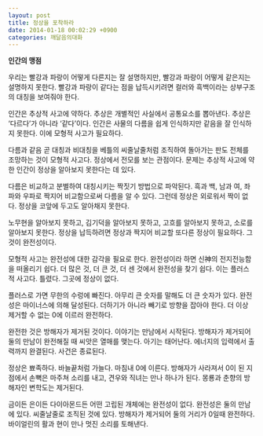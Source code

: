 ```yaml
---
layout: post
title: 정상을 포착하라
date: 2014-01-18 00:02:29 +0900
categories: 깨달음의대화
---
```

**인간의 맹점** 

  


우리는 빨강과 파랑이 어떻게 다른지는 잘 설명하지만, 빨강과 파랑이 어떻게 같은지는 설명하지 못한다. 빨강과 파랑이 같다는 점을 납득시키려면 컬러와 흑백이라는 상부구조의 대칭을 보여줘야 한다. 

  


인간은 추상적 사고에 약하다. 추상은 개별적인 사실에서 공통요소를 뽑아낸다. 추상은 ‘다르다’가 아니라 ‘같다’이다. 인간은 사물의 다름을 쉽게 인식하지만 같음을 잘 인식하지 못한다. 이에 모형적 사고가 필요하다. 

  


다름과 같음 곧 대칭과 비대칭을 베틀의 씨줄날줄처럼 조직하여 돌아가는 판도 전체를 조망하는 것이 모형적 사고다. 정상에서 전모를 보는 관점이다. 문제는 추상적 사고에 약한 인간이 정상을 알아보지 못한다는 데 있다. 

  


다름은 비교하고 분별하여 대칭시키는 짝짓기 방법으로 파악된다. 흑과 백, 남과 여, 좌파와 우파로 짝지어 비교함으로써 다름을 알 수 있다. 그런데 정상은 외로워서 짝이 없다. 정상을 코앞에 두고도 알아채지 못한다. 

  


노무현을 알아보지 못하고, 김기덕을 알아보지 못하고, 고흐를 알아보지 못하고, 소로를 알아보지 못한다. 정상을 납득하려면 정상과 짝지어 비교할 또다른 정상이 필요하다. 그것이 완전성이다. 

  


모형적 사고는 완전성에 대한 감각을 필요로 한다. 완전성이라 하면 신神의 전지전능함을 떠올리기 쉽다. 더 많은 것, 더 큰 것, 더 센 것에서 완전성을 찾기 쉽다. 이는 플러스적 사고다. 틀렸다. 그곳에 정상이 없다. 

  


플러스로 가면 무한의 수렁에 빠진다. 아무리 큰 숫자를 말해도 더 큰 숫자가 있다. 완전성은 마이너스에 의해 달성된다. 더하기가 아니라 빼기로 방향을 잡아야 한다. 더 이상 제거할 수 없는 0에 이르러 완전하다. 

  


완전한 것은 방해자가 제거된 것이다. 이야기는 만남에서 시작된다. 방해자가 제거되어 둘의 만남이 완전해질 때 씨앗은 열매를 맺는다. 아기는 태어난다. 에너지의 입력에서 출력까지 완결된다. 사건은 종료된다. 

  


정상은 뾰족하다. 바늘끝처럼 가늘다. 마침내 0에 이른다. 방해자가 사라져서 0이 된 지점에서 손뼉은 마주쳐 소리를 내고, 견우와 직녀는 만나 하나가 된다. 몽룡과 춘향의 방해자인 변학도는 제거된다. 

  


금이든 은이든 다이아몬드든 어떤 고립된 개체에는 완전성이 없다. 완전성은 둘의 만남에 있다. 씨줄날줄로 조직된 것에 있다. 방해자가 제거되어 둘의 거리가 0일때 완전하다. 바이얼린의 활과 현이 만나 멋진 소리를 토해낸다.